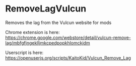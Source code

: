 # RemoveLagVulcun
Removes the lag from the Vulcun website for mods

Chrome extension is here: https://chrome.google.com/webstore/detail/vulcun-remove-lag/mbfgfjngeklljmkcpedpopkhlomckjdm

Userscript is here: https://openuserjs.org/scripts/KaitoKid/Vulcun_Remove_Lag
